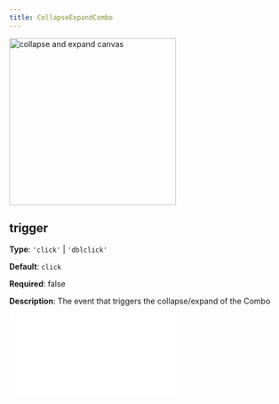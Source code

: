 ```yaml
---
title: CollapseExpandCombo
---
```


<img alt="collapse and expand canvas" src="https://mdn.alipayobjects.com/huamei_qa8qxu/afts/img/A*I9kZR7OYqhUAAAAAAAAAAAAADmJ7AQ/original" height='300'/>

## trigger

**Type**: `'click'` | `'dblclick'`

**Default**: `click`

**Required**: false

**Description**: The event that triggers the collapse/expand of the Combo

<embed src="../../common/BehaviorShouldBegin.en.md"></embed>
